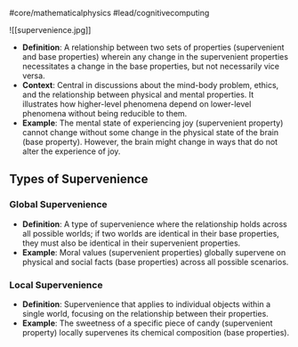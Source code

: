 #core/mathematicalphysics #lead/cognitivecomputing

![[supervenience.jpg]]

- **Definition**: A relationship between two sets of properties (supervenient and base properties) wherein any change in the supervenient properties necessitates a change in the base properties, but not necessarily vice versa.
- **Context**: Central in discussions about the mind-body problem, ethics, and the relationship between physical and mental properties. It illustrates how higher-level phenomena depend on lower-level phenomena without being reducible to them.
- **Example**: The mental state of experiencing joy (supervenient property) cannot change without some change in the physical state of the brain (base property). However, the brain might change in ways that do not alter the experience of joy.

## Types of Supervenience

### Global Supervenience

- **Definition**: A type of supervenience where the relationship holds across all possible worlds; if two worlds are identical in their base properties, they must also be identical in their supervenient properties.
- **Example**: Moral values (supervenient properties) globally supervene on physical and social facts (base properties) across all possible scenarios.

### Local Supervenience

- **Definition**: Supervenience that applies to individual objects within a single world, focusing on the relationship between their properties.
- **Example**: The sweetness of a specific piece of candy (supervenient property) locally supervenes its chemical composition (base properties).
